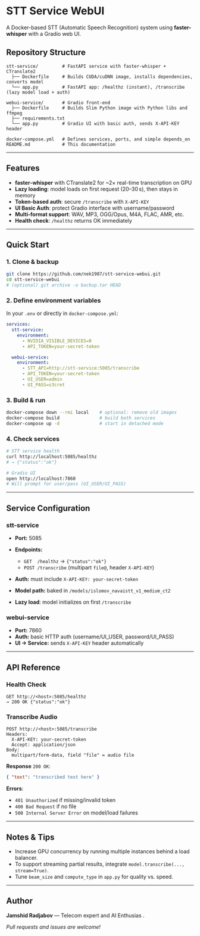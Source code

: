 # STT Service WebUI

A Docker-based STT (Automatic Speech Recognition) system using **faster-whisper** with a Gradio web UI.

## Repository Structure

```text
stt-service/         # FastAPI service with faster‑whisper + CTranslate2
  ├── Dockerfile     # Builds CUDA/cuDNN image, installs dependencies, converts model
  └── app.py         # FastAPI app: /healthz (instant), /transcribe (lazy model load + auth)

webui-service/       # Gradio front-end
  ├── Dockerfile     # Builds Slim Python image with Python libs and ffmpeg
  ├── requirements.txt
  └── app.py         # Gradio UI with basic auth, sends X-API-KEY header

docker-compose.yml   # Defines services, ports, and simple depends_on
README.md            # This documentation
```

---

## Features

* **faster‑whisper** with CTranslate2 for \~2× real-time transcription on GPU
* **Lazy loading**: model loads on first request (20–30 s), then stays in memory
* **Token‑based auth**: secure `/transcribe` with `X-API-KEY`
* **UI Basic Auth**: protect Gradio interface with username/password
* **Multi‑format support**: WAV, MP3, OGG/Opus, M4A, FLAC, AMR, etc.
* **Health check**: `/healthz` returns OK immediately

---

## Quick Start

### 1. Clone & backup

```bash
git clone https://github.com/nek1987/stt-service-webui.git
cd stt-service-webui
# (optional) git archive -o backup.tar HEAD
```

### 2. Define environment variables

In your `.env` or directly in `docker-compose.yml`:

```yaml
services:
  stt-service:
    environment:
      - NVIDIA_VISIBLE_DEVICES=0
      - API_TOKEN=your-secret-token

  webui-service:
    environment:
      - STT_API=http://stt-service:5085/transcribe
      - API_TOKEN=your-secret-token
      - UI_USER=admin
      - UI_PASS=s3cret
```

### 3. Build & run

```bash
docker-compose down --rmi local    # optional: remove old images
docker-compose build               # build both services
docker-compose up -d               # start in detached mode
```

### 4. Check services

```bash
# STT service health
curl http://localhost:5085/healthz
# → {"status":"ok"}

# Gradio UI
open http://localhost:7860
# Will prompt for user/pass (UI_USER/UI_PASS)
```

---

## Service Configuration

### stt-service

* **Port:** 5085
* **Endpoints:**

  * `GET  /healthz` → `{"status":"ok"}`
  * `POST /transcribe` (multipart `file@`, header `X-API-KEY`)
* **Auth:** must include `X-API-KEY: your-secret-token`
* **Model path:** baked in `/models/islomov_navaistt_v1_medium_ct2`
* **Lazy load**: model initializes on first `/transcribe`

### webui-service

* **Port:** 7860
* **Auth:** basic HTTP auth (username/UI\_USER, password/UI\_PASS)
* **UI → Service:** sends `X-API-KEY` header automatically

---

## API Reference

### Health Check

```
GET http://<host>:5085/healthz
→ 200 OK {"status":"ok"}
```

### Transcribe Audio

```
POST http://<host>:5085/transcribe
Headers:
  X-API-KEY: your-secret-token
  Accept: application/json
Body:
  multipart/form-data, field "file" = audio file
```

**Response** `200 OK`:

```json
{ "text": "transcribed text here" }
```

**Errors**:

* `401 Unauthorized` if missing/invalid token
* `400 Bad Request` if no file
* `500 Internal Server Error` on model/load failures

---

## Notes & Tips

* Increase GPU concurrency by running multiple instances behind a load balancer.
* To support streaming partial results, integrate `model.transcribe(..., stream=True)`.
* Tune `beam_size` and `compute_type` in `app.py` for quality vs. speed.

---

## Author

**Jamshid Radjabov** — Telecom expert and AI Enthusias .

*Pull requests and issues are welcome!*
